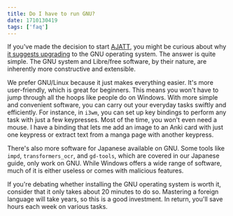 ```yaml
---
title: Do I have to run GNU?
date: 1710130419
tags: ['faq']
---
```


If you've made the decision to start [AJATT](whats-ajatt.html),
you might be curious about why
[it suggests upgrading](our-immersion-learning-toolset.html#gnu-linux)
to the GNU operating system.
The answer is quite simple.
The GNU system and Libre/free software,
by their nature,
are inherently more constructive and extensible.

We prefer GNU/Linux because it just makes everything easier.
It's more user-friendly,
which is great for beginners.
This means you won't have to jump through all the hoops like people do on Windows.
With more simple and convenient software,
you can carry out your everyday tasks swiftly and efficiently.
For instance,
in `i3wm`,
you can set up key bindings to perform any task with just a few keypresses.
Most of the time, you won't even need a mouse.
I have a binding that lets me add an image to an Anki card with just one keypress
or extract text from a manga page with another keypress.

There's also more software for Japanese available on GNU.
Some tools like `impd`, `transformers_ocr`, and `gd-tools`,
which are covered in our Japanese guide,
only work on GNU.
While Windows offers a wide range of software,
much of it is either useless or comes with malicious features.

If you're debating whether installing the GNU operating system is worth it,
consider that it only takes about 20 minutes to do so.
Mastering a foreign language will take years,
so this is a good investment.
In return, you'll save hours each week on various tasks.
